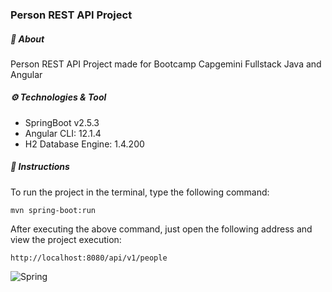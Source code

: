 ### Person REST API Project

##### :open_book: About

Person REST API Project made for Bootcamp Capgemini Fullstack Java and Angular

##### ⚙️ Technologies & Tool

- SpringBoot v2.5.3
- Angular CLI: 12.1.4
- H2 Database Engine: 1.4.200

##### :bookmark_tabs: Instructions

To run the project in the terminal, type the following command:

```
mvn spring-boot:run 
```

After executing the above command, just open the following address and view the project execution:

```
http://localhost:8080/api/v1/people
```

![Spring](https://img.shields.io/badge/spring-%236DB33F.svg?style=for-the-badge&logo=spring&logoColor=white)
